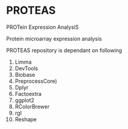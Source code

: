 # PROTEAS
PROTein Expression AnalysiS

Protein microarray expression analysis

PROTEAS repository is dependant on following

1. Limma
2. DevTools
3. Biobase
4. PreprocessCore)
5. Dplyr
6. Factoextra
7. ggplot2
8. RColorBrewer
9. rgl
10. Reshape
